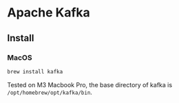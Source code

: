 # Apache Kafka

## Install

### MacOS

```bash
brew install kafka
```

Tested on M3 Macbook Pro, the base directory of kafka is `/opt/homebrew/opt/kafka/bin`.
